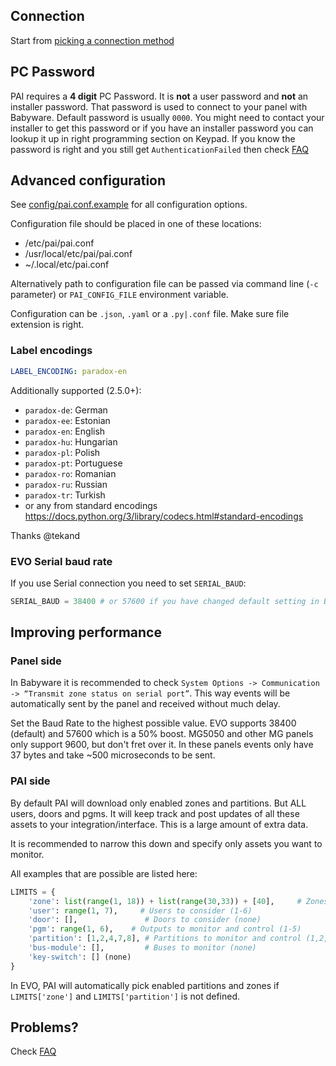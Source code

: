 ## Connection
Start from [picking a connection method](./Connection-methods)

## PC Password
PAI requires a **4 digit** PC Password. It is **not** a user password and **not** an installer password. That password is used to connect to your panel with Babyware. Default password is usually `0000`. You might need to contact your installer to get this password or if you have an installer password you can lookup it up in right programming section on Keypad. If you know the password is right and you still get `AuthenticationFailed` then check [FAQ](./FAQ#authentication-failed-wrong-password)

## Advanced configuration
See [config/pai.conf.example](https://raw.githubusercontent.com/ParadoxAlarmInterface/pai/master/config/pai.conf.example) for all configuration options.

Configuration file should be placed in one of these locations:
  - /etc/pai/pai.conf
  - /usr/local/etc/pai/pai.conf
  - ~/.local/etc/pai.conf

Alternatively path to configuration file can be passed via command line (`-c` parameter) or `PAI_CONFIG_FILE` environment variable.

Configuration can be `.json`, `.yaml` or a `.py|.conf` file. Make sure file extension is right.

### Label encodings
```yaml
LABEL_ENCODING: paradox-en
```

Additionally supported (2.5.0+):
* `paradox-de`: German
* `paradox-ee`: Estonian
* `paradox-en`: English
* `paradox-hu`: Hungarian
* `paradox-pl`: Polish
* `paradox-pt`: Portuguese
* `paradox-ro`: Romanian
* `paradox-ru`: Russian
* `paradox-tr`: Turkish
* or any from standard encodings https://docs.python.org/3/library/codecs.html#standard-encodings

Thanks @tekand

### EVO Serial baud rate
If you use Serial connection you need to set `SERIAL_BAUD`:
``` python
SERIAL_BAUD = 38400 # or 57600 if you have changed default setting in Babyware
```

## Improving performance
### Panel side
In Babyware it is recommended to check `System Options -> Communication -> “Transmit zone status on serial port”`. This way events will be automatically sent by the panel and received without much delay.

Set the Baud Rate to the highest possible value. EVO supports 38400 (default) and 57600 which is a 50% boost. 
MG5050 and other MG panels only support 9600, but don't fret over it. In these panels events only have 37 bytes and take ~500 microseconds to be sent.

### PAI side
By default PAI will download only enabled zones and partitions. But ALL users, doors and pgms. It will keep track and post updates of all these assets to your integration/interface. This is a large amount of extra data.

It is recommended to narrow this down and specify only assets you want to monitor.

All examples that are possible are listed here:
```python
LIMITS = {
    'zone': list(range(1, 18)) + list(range(30,33)) + [40],     # Zones to monitor and control (1-17,30-32,40)
    'user': range(1, 7),     # Users to consider (1-6)
    'door': [],               # Doors to consider (none)
    'pgm': range(1, 6),    # Outputs to monitor and control (1-5)
    'partition': [1,2,4,7,8], # Partitions to monitor and control (1,2,4,7,8)
    'bus-module': [],         # Buses to monitor (none)
    'key-switch': [] (none)
}
```

In EVO, PAI will automatically pick enabled partitions and zones if `LIMITS['zone']` and `LIMITS['partition']` is not defined.

## Problems?
Check [FAQ](./FAQ)